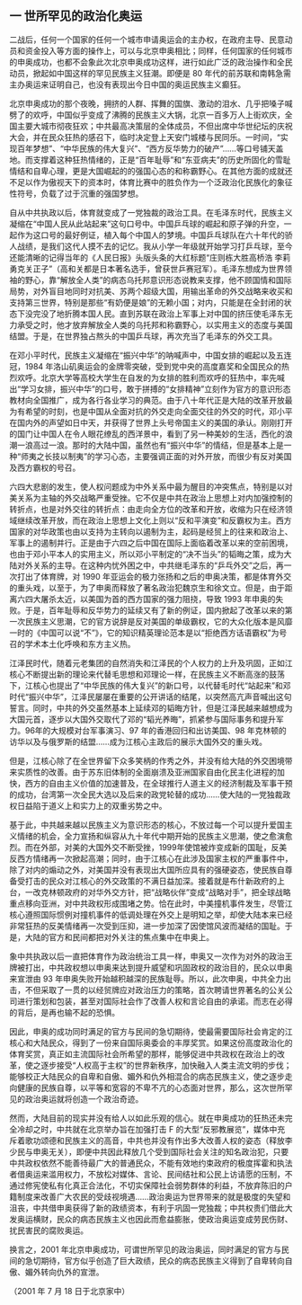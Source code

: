 ## 一 世所罕见的政治化奥运
二战后，任何一个国家的任何一个城市申请奥运会的主办权，在政府主导、民意动员和资金投入等方面的操作上，可以与北京申奥相比；同样，任何国家的任何城市的申奥成功，也都不会象此次北京申奥成功这样，进行如此广泛的政治操作和全民动员，掀起如中国这样的罕见民族主义狂潮。即便是 80 年代的前苏联和南韩急需主办奥运来证明自己，也没有表现出今日中国的奥运民族主义癫狂。

北京申奥成功的那个夜晚，拥挤的人群、挥舞的国旗、激动的泪水、几乎把嗓子喊劈了的欢呼，中国似乎变成了沸腾的民族主义大锅，北京一百多万人上街欢庆，全国主要大城市彻夜狂欢；中共最高决策层的全体成员，不但出席中华世纪坛的庆祝大会，并在民众狂热的感召下，临时决定登上天安门城楼与民同乐。一时间，“实现百年梦想”、“中华民族的伟大复兴”、“西方反华势力的破产”……等口号铺天盖地。而支撑着这种狂热情绪的，正是“百年耻辱”和“东亚病夫”的历史所固化的雪耻情结和自卑心理，更是大国崛起的的强国心态的和称霸野心。在其他方面的成就还不足以作为傲视天下的资本时，体育比赛中的胜负作为一个泛政治化民族化的象征性符号，负载了过于沉重的强国梦想。

自从中共执政以后，体育就变成了一党独裁的政治工具。在毛泽东时代，民族主义凝缩在“中国人民从此站起来”这句口号中。中国乒乓球的崛起和原子弹的升空，一起作为这口号的最好例证，植入每个中国人的梦境。中国乒乓球队在六十年代的骄人战绩，是我们这代人摸不去的记忆。我从小学一年级就开始学习打乒乓球，至今还能清晰的记得当年的《人民日报》头版头条的大红标题“庄则栋大胜高桥浩 李莉勇克关正子”（高和关都是日本著名选手，曾获世乒赛冠军）。毛泽东想成为世界领袖的野心，靠“解放全人类”的病态乌托邦意识形态说教来支撑，他不顾国情和国际局势，对外盲目地同时对抗美、苏两个超级大国，用输出革命的外交战略来收买和支持第三世界，特别是那些“有奶便是娘”的无赖小国；对内，只能是在全封闭的状态下没完没了地折腾本国人民。直到苏联在政治上军事上对中国的挤压使毛泽东无力承受之时，他才放弃解放全人类的乌托邦和称霸野心，以实用主义的态度与美国结盟。于是，在世界独占熬头的中国乒乓球，再次充当了毛泽东的外交工具。

在邓小平时代，民族主义凝缩在“振兴中华”的呐喊声中，中国女排的崛起以及五连冠，1984 年洛山矶奥运会的金牌零突破，受到党中央的高度嘉奖和全国民众的热烈欢呼。北京大学等高校大学生在自发的为女排的胜利而欢呼的狂热中，率先喊出“学习女排，振兴中华”的口号，敢于拼搏的“女排精神”立刻作为官方的意识形态教材向全国推广，成为各行各业学习的典范。由于八十年代正是大陆的改革开放最为有希望的时刻，也是中国从全面对抗的外交走向全面交往的外交的时代，邓小平在国内外的声望如日中天，并获得了世界上头号帝国主义的美国的承认。刚刚打开的国门让中国人在令人眼花缭乱的西洋景中，看到了另一种美妙的生活，西化的浪潮一浪高过一浪。那时的大陆中国，虽然也有“振兴中华”的情结，但是基本上是一种“师夷之长技以制夷”的学习心态，主要强调正面的对外开放，而很少有反对美国及西方霸权的号召。

六四大悲剧的发生，使人权问题成为中外关系中最为醒目的冲突焦点，特别是以对美关系为主轴的外交战略严重受挫。它不仅是中共在政治上思想上对内加强控制的转折点，也是对外交往的转折点：由走向全方位的改革和开放，收缩为只在经济领域继续改革开放，而在政治上思想上文化上则以“反和平演变”和反霸权为主。西方国家的对华政策也由以支持为主转向以遏制为主，起码是经贸上的往来和政治上、军事上的遏制并行。正是由于六四之后中国在国际上面临着改革以来的空前困境，也由于邓小平本人的实用主义，所以邓小平制定的“决不当头”的韬晦之策，成为大陆对外关系的主导。在这种内忧外困之中，中共继毛泽东的“乒乓外交”之后，再一次打出了体育牌，对 1990 年亚运会的极力张扬和之后的申奥决策，都是体育外交的重头戏，以至于，为了申奥而释放了著名政治犯魏京生和徐文立。但是，由于距离六四大屠杀太近，以美国为首的西方国家的强力阻挠，导致 1993 年申奥的失败。于是，百年耻辱和反华势力的延续又有了新的例证，国内掀起了改革以来的第一次民族主义思潮，它的官方说辞是反对美国的单级霸权，它的大众化版本是风靡一时的《中国可以说“不”》，它的知识精英理论范本是以“拒绝西方话语霸权”为号召的学术本土化呼唤和东方主义热。

江泽民时代，随着元老集团的自然消失和江泽民的个人权力的上升及巩固，正如江核心不断提出新的理论来代替毛思想和邓理论一样，在民族主义不断高涨的鼓荡下，江核心也提出了“中华民族的伟大复兴”的新口号，以代替毛时代“站起来”和邓时代“振兴中华”，江泽民屡屡在重要的公开讲话的结尾，以突然高亢声音喊出这句誓言。同时，中共的外交虽然基本上延续邓的韬晦方针，但是江泽民越来越想成为大国元首，逐步以大国外交取代了邓的“韬光养晦”，抓紧参与国际事务和提升军力。96年的大规模对台军事演习、97 年的香港回归和出访美国、98 年克林顿的访华以及与俄罗斯的结盟……成为江核心主政后的展示大国外交的重头戏。

但是，江核心除了在全世界留下众多笑柄的作秀之外，并没有给大陆的外交困境带来实质性的改善。由于苏东旧体制的全面崩溃及亚洲国家自由化民主化进程的加快，西方的自由主义价值的加速普及，在全球推行人道主义的经济制裁及军事干预的成功，台湾第一次全民大选以及后来的政党轮替的成功……使大陆的一党独裁政权日益陷于道义上和实力上的双重劣势之中。

基于此，中共越来越以民族主义为意识形态的核心，不放过每一个可以提升爱国主义情绪的机会，全力宣扬和纵容从九十年代中期开始的民族主义思潮，使之愈演愈烈。而在外部，对美的大国外交不断受挫，1999年使馆被炸变成新的国耻，反美反西方情绪再一次掀起高潮；同时，由于江核心在此涉及国家主权的严重事件中，除了对内的煽动之外，对美国并没有表现出大国所应具有的强硬姿态，使民族自尊备受打击的民众对江核心的外交政策的不满日益加深。接着就是布什新政府的上台，一改克林顿政府的对华外交方针，把“战略伙伴”变成“战略对手”，把全球战略重点移向亚洲，对中共政权形成围堵之势。恰在此时，中美撞机事件发生，尽管江核心遵照国际惯例对撞机事件的低调处理在外交上是明知之举，却使大陆本来已经非常狂热的反美情绪再一次受到压抑，进一步加深了因使馆风波而凝结的国耻。于是，大陆的官方和民间都把对外关注的焦点集中在申奥上。

象中共执政以后一直把体育作为政治统治工具一样，申奥又一次作为对外的政治王牌被打出，中共政权想以申奥来达到提升威望和巩固政权的政治目的，民众以申奥来宣泄由 93 年申奥失败开始越积越深的民族耻辱。所以，此次申奥，中共全力出击，不但采取了一贯的以经贸牌应对政治压力的策略，首次聘请世界著名的公关公司进行策划和包装，甚至对国际社会作了改善人权和言论自由的承诺。而志在必得的背后，是再也输不起的恐惧。

因此，申奥的成功同时满足的官方与民间的急切期待，使最需要国际社会肯定的江核心和大陆民众，得到了一份来自国际奥委会的丰厚奖赏。如果这份高度政治化的体育奖赏，真正如主流国际社会所希望的那样，能够促进中共政权在政治上的改革，使之逐步接受“人权高于主权”的世界新秩序，加快融入人类主流文明的步伐；能够校正大陆民众的自卑和自傲、媚外和仇外相混合的病态民族主义，使之逐步走向健康的民族自尊，以平等和宽容的不卑不亢的心态面对世界，那么，这次世所罕见的政治奥运就将创造一个政治奇迹。

然而，大陆目前的现实并没有给人以如此乐观的信心。就在申奥成功的狂热还未完全冷却之时，中共就在北京举办旨在加强打击 F 的大型“反邪教展览”，媒体中充斥着歌功颂德和民族主义的高音，中共也并没有作出多大改善人权的姿态（释放李少民与申奥无关），即便中共因此释放几个受到国际社会关注的知名政治犯，只要中共政权依然不能善待最广大的普通民众，不能有效地约束政府的极度挥霍和执法者借奥运来滥用权力，不放松对媒体、言论、民间结社和公民上访请愿的压制，不通过修宪使私有化真正合法化，不切实保障社会弱势群体的利益，不放弃陈旧的户籍制度来改善广大农民的受歧视境遇……政治奥运为世界带来的就是极度的失望和沮丧，中共借申奥获得了新的政绩资本，有利于巩固一党独裁；中共权贵们借此大发奥运横财，民众的病态民族主义也因此而愈益膨胀，使政治奥运变成劳民伤财、扰民害民的腐败奥运。

换言之，2001 年北京申奥成功，可谓世所罕见的政治奥运，同时满足的官方与民间的急切期待，官方似乎创造了巨大政绩，民众的病态民族主义得到了自卑转向自傲、媚外转向仇外的宣泄。

（2001 年 7 月 18 日于北京家中）